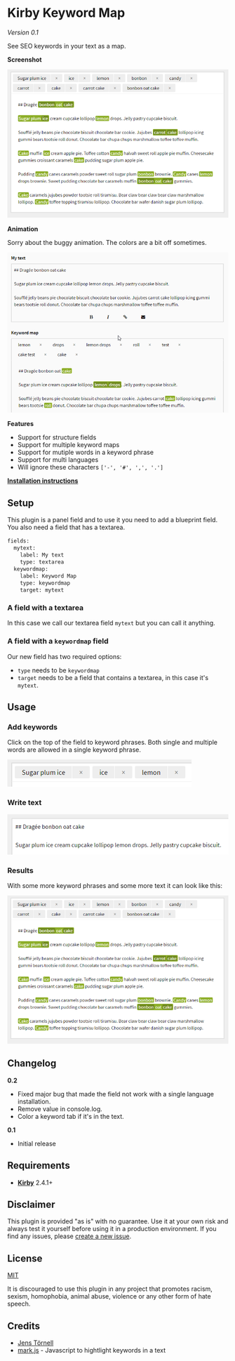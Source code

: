 # Kirby Keyword Map

*Version 0.1*

See SEO keywords in your text as a map.

**Screenshot**

![](docs/result.png)

**Animation**

Sorry about the buggy animation. The colors are a bit off sometimes.

![](docs/keywordmap.gif)

**Features**

- Support for structure fields
- Support for multiple keyword maps
- Support for mutiple words in a keyword phrase
- Support for multi languages
- Will ignore these characters `['-', '#', ',', '.']`

[**Installation instructions**](docs/install.md)

## Setup

This plugin is a panel field and to use it you need to add a blueprint field. You also need a field that has a textarea.

```
fields:
  mytext:
    label: My text
    type: textarea
  keywordmap:
    label: Keyword Map
    type: keywordmap
    target: mytext
```

### A field with a textarea

In this case we call our textarea field `mytext` but you can call it anything.

### A field with a `keywordmap` field

Our new field has two required options:

- `type` needs to be `keywordmap`
- `target` needs to be a field that contains a textarea, in this case it's `mytext`.

## Usage

### Add keywords

Click on the top of the field to keyword phrases. Both single and multiple words are allowed in a single keyword phrase. 

![](docs/tags.png)

### Write text

![](docs/text.png)

### Results

With some more keyword phrases and some more text it can look like this:

![](docs/result.png)

## Changelog

**0.2**

- Fixed major bug that made the field not work with a single language installation.
- Remove value in console.log.
- Color a keyword tab if it's in the text.

**0.1**

- Initial release 

## Requirements

- [**Kirby**](https://getkirby.com/) 2.4.1+

## Disclaimer

This plugin is provided "as is" with no guarantee. Use it at your own risk and always test it yourself before using it in a production environment. If you find any issues, please [create a new issue](https://github.com/jenstornell/kirby-keyword-map/issues/new).

## License

[MIT](https://opensource.org/licenses/MIT)

It is discouraged to use this plugin in any project that promotes racism, sexism, homophobia, animal abuse, violence or any other form of hate speech.

## Credits

- [Jens Törnell](https://github.com/jenstornell)
- [mark.js](https://markjs.io) - Javascript to hightlight keywords in a text